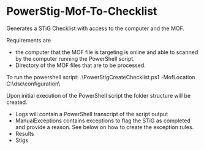 # PowerStig-Mof-To-Checklist
Generates a STiG Checklist with access to the computer and the MOF.

Requirements are 
  - the computer that the MOF file is targeting is online and able to scanned by the computer running the PowerShell script.
  - Directory of the MOF files that are to be processed. 
  
To run the powershell script:
.\PowerStigCreateChecklist.ps1 -MofLocation C:\dsc\configuration\

Upon initial execution of the PowerShell script the folder structure will be created. 
  - Logs will contain a PowerShell transcript of the script output
  - ManualExceptions contains exceptions to flag the STiG as completed and provide a reason.  See below on how to create the exception rules. 
  - Results 
  - Stigs 
